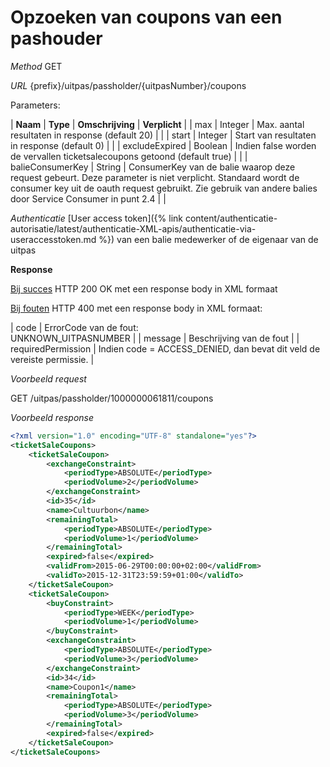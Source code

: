---
---

# Opzoeken van coupons van een pashouder

_Method_
GET

_URL_
{prefix}/uitpas/passholder/{uitpasNumber}/coupons

Parameters:

| **Naam** | **Type** | **Omschrijving** | **Verplicht** |
| max | Integer | Max. aantal resultaten in response (default 20) |  |
| start | Integer | Start van resultaten in response (default 0) |  |
| excludeExpired | Boolean | Indien false worden de vervallen ticketsalecoupons getoond (default true) |  |
| balieConsumerKey | String | ConsumerKey van de balie waarop deze request gebeurt. Deze parameter is niet verplicht. Standaard wordt de consumer key uit de oauth request gebruikt. Zie gebruik van andere balies door Service Consumer in punt 2.4 |  |

_Authenticatie_
[User access token]({% link content/authenticatie-autorisatie/latest/authenticatie-XML-apis/authenticatie-via-useraccesstoken.md %}) van een balie medewerker of de eigenaar van de uitpas

**Response**

<u>Bij succes</u>
HTTP 200 OK met een response body in XML formaat

<u>Bij fouten</u>
HTTP 400 met een response body in XML formaat:

| code | ErrorCode van de fout:<br>UNKNOWN_UITPASNUMBER |
| message | Beschrijving van de fout |
| requiredPermission | Indien code = ACCESS_DENIED, dan bevat dit veld de vereiste permissie. |

_Voorbeeld request_

GET /uitpas/passholder/1000000061811/coupons

_Voorbeeld response_


~~~xml
<?xml version="1.0" encoding="UTF-8" standalone="yes"?>
<ticketSaleCoupons>
    <ticketSaleCoupon>
        <exchangeConstraint>
            <periodType>ABSOLUTE</periodType>
            <periodVolume>2</periodVolume>
        </exchangeConstraint>
        <id>35</id>
        <name>Cultuurbon</name>
        <remainingTotal>
            <periodType>ABSOLUTE</periodType>
            <periodVolume>1</periodVolume>
        </remainingTotal>
        <expired>false</expired>
        <validFrom>2015-06-29T00:00:00+02:00</validFrom>
        <validTo>2015-12-31T23:59:59+01:00</validTo>
    </ticketSaleCoupon>
    <ticketSaleCoupon>
        <buyConstraint>
            <periodType>WEEK</periodType>
            <periodVolume>1</periodVolume>
        </buyConstraint>
        <exchangeConstraint>
            <periodType>ABSOLUTE</periodType>
            <periodVolume>3</periodVolume>
        </exchangeConstraint>
        <id>34</id>
        <name>Coupon1</name>
        <remainingTotal>
            <periodType>ABSOLUTE</periodType>
            <periodVolume>3</periodVolume>
        </remainingTotal>
        <expired>false</expired>
    </ticketSaleCoupon>
</ticketSaleCoupons>
~~~
